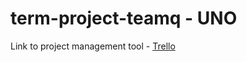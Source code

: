 # term-project-teamq - UNO
Link to project management tool - [Trello](https://trello.com/invite/b/KI9kgcol/ATTIc5aa088afc557d9c786c707ffa3c7511674A06ED/csc667-term-project)
